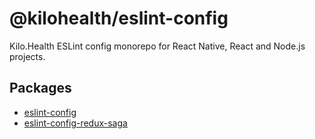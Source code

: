 # @kilohealth/eslint-config

Kilo.Health ESLint config monorepo for React Native, React and Node.js projects.

## Packages

- [eslint-config](./packages/eslint-config/README.md)  
- [eslint-config-redux-saga](./packages/eslint-config-redux-saga/README.md)

